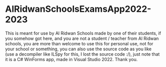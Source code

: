 # AlRidwanSchoolsExamsApp2022-2023
This is meant for use by Al Ridwan Schools made by one of their students, if you somehow got here, and you are not a student / teacher from Al Ridwan schools, you are more than welcome to use this for personal use, not for your school or something, you can also use the source code as you like (use a decompiler like ILSpy for this, I lost the source code :/), just note that it is a C# WinForms app, made in Visual Studio 2022. Thank you.
